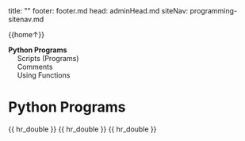 <frontmatter>
title: ""
footer: footer.md
head: adminHead.md
siteNav: programming-sitenav.md
</frontmatter>

<include src="../../common/header.md" />

<div class="website-content" id="main">
<div id="toc">

{{home↑}}
* [**Python Programs**](#python-programs)
  * [Scripts (Programs)](#scripts-programs)
  * [Comments](#comments)
  * [Using Functions](#using-functions)
  
</div>
<div id="main">

# Python Programs

<include src="../scripts/text.md" />{{ hr_double }}
<include src="../comments/text.md" />{{ hr_double }}
<include src="../usingFunctions/text.md" />{{ hr_double }}

</div>
</div>